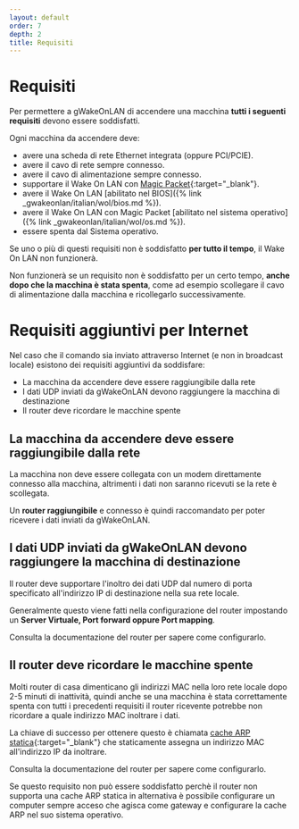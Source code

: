 ```yaml
---
layout: default
order: 7
depth: 2
title: Requisiti
---
```

# Requisiti

Per permettere a gWakeOnLAN di accendere una macchina
**tutti i seguenti requisiti** devono essere soddisfatti.

Ogni macchina da accendere deve:

* avere una scheda di rete Ethernet integrata (oppure PCI/PCIE).
* avere il cavo di rete sempre connesso.
* avere il cavo di alimentazione sempre connesso.
* supportare il Wake On LAN con [Magic Packet]{:target="_blank"}.
* avere il Wake On LAN 
  [abilitato nel BIOS]({% link _gwakeonlan/italian/wol/bios.md %}).
* avere il Wake On LAN con Magic Packet 
  [abilitato nel sistema operativo]({% link _gwakeonlan/italian/wol/os.md %}).
* essere spenta dal Sistema operativo.

Se uno o più di questi requisiti non è soddisfatto **per tutto il tempo**,
il Wake On LAN non funzionerà.

Non funzionerà se un requisito non è soddisfatto per un certo tempo,
**anche dopo che la macchina è stata spenta**, come ad esempio scollegare il
cavo di alimentazione dalla macchina e ricollegarlo successivamente.

# Requisiti aggiuntivi per Internet

Nel caso che il comando sia inviato attraverso Internet (e non in broadcast
locale) esistono dei requisiti aggiuntivi da soddisfare:

* La macchina da accendere deve essere raggiungibile dalla rete
* I dati UDP inviati da gWakeOnLAN devono raggiungere la macchina di destinazione
* Il router deve ricordare le macchine spente

## La macchina da accendere deve essere raggiungibile dalla rete

La macchina non deve essere collegata con un modem direttamente connesso alla
macchina, altrimenti i dati non saranno ricevuti se la rete è scollegata.

Un **router raggiungibile** e connesso è quindi raccomandato per poter
ricevere i dati inviati da  gWakeOnLAN.

## I dati UDP inviati da gWakeOnLAN devono raggiungere la macchina di destinazione

Il router deve supportare l'inoltro dei dati UDP dal numero di porta specificato
all'indirizzo IP di destinazione nella sua rete locale.

Generalmente questo viene fatti nella configurazione del router impostando un
**Server Virtuale, Port forward oppure Port mapping**.

Consulta la documentazione del router per sapere come configurarlo.

## Il router deve ricordare le macchine spente

Molti router di casa dimenticano gli indirizzi MAC nella loro rete locale dopo
2-5 minuti di inattività, quindi anche se una macchina è stata correttamente
spenta con tutti i precedenti requisiti il router ricevente potrebbe non
ricordare a quale indirizzo MAC inoltrare i dati.

La chiave di successo per ottenere questo è chiamata
[cache ARP statica][ARP Cache]{:target="_blank"}
che staticamente assegna un indirizzo MAC all'indirizzo IP da inoltrare.

Consulta la documentazione del router per sapere come configurarlo.

Se questo requisito non può essere soddisfatto perchè il router non supporta
una cache ARP statica in alternativa è possibile configurare un computer sempre
acceso che agisca come gateway e configurare la cache ARP nel suo sistema
operativo.

[Magic Packet]: https://en.wikipedia.org/wiki/Wake-on-LAN#Magic_packet
[ARP Cache]: https://en.wikipedia.org/wiki/Address_Resolution_Protocol